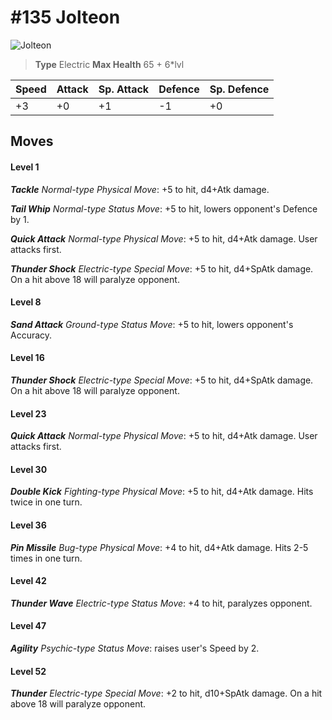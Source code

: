 # #135 Jolteon


![Jolteon](https://img.pokemondb.net/sprites/home/normal/1x/jolteon.png)

> **Type** Electric
> **Max Health** 65 + 6\*lvl

| Speed | Attack | Sp. Attack | Defence | Sp. Defence |
| ----- | ------ | ---------- | ------- | ----------- |
| +3 | +0 | +1 | -1 | +0 |

## Moves
#### Level 1

***Tackle** Normal-type Physical Move*: +5 to hit, d4+Atk damage. 

***Tail Whip** Normal-type Status Move*: +5 to hit, lowers opponent's Defence by 1.

***Quick Attack** Normal-type Physical Move*: +5 to hit, d4+Atk damage. User attacks first.

***Thunder Shock** Electric-type Special Move*: +5 to hit, d4+SpAtk damage. On a hit above 18 will paralyze opponent.
#### Level 8

***Sand Attack** Ground-type Status Move*: +5 to hit, lowers opponent's Accuracy.
#### Level 16

***Thunder Shock** Electric-type Special Move*: +5 to hit, d4+SpAtk damage. On a hit above 18 will paralyze opponent.
#### Level 23

***Quick Attack** Normal-type Physical Move*: +5 to hit, d4+Atk damage. User attacks first.
#### Level 30

***Double Kick** Fighting-type Physical Move*: +5 to hit, d4+Atk damage. Hits twice in one turn.
#### Level 36

***Pin Missile** Bug-type Physical Move*: +4 to hit, d4+Atk damage. Hits 2-5 times in one turn.
#### Level 42

***Thunder Wave** Electric-type Status Move*: +4 to hit, paralyzes opponent.
#### Level 47

***Agility** Psychic-type Status Move*: raises user's Speed by 2.
#### Level 52

***Thunder** Electric-type Special Move*: +2 to hit, d10+SpAtk damage. On a hit above 18 will paralyze opponent.

